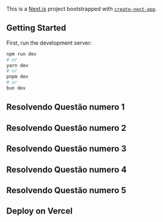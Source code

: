 This is a [Next.js](https://nextjs.org/) project bootstrapped with [`create-next-app`](https://github.com/vercel/next.js/tree/canary/packages/create-next-app).

## Getting Started

First, run the development server:

```bash
npm run dev
# or
yarn dev
# or
pnpm dev
# or
bun dev
```

## Resolvendo Questão numero 1
## Resolvendo Questão numero 2
## Resolvendo Questão numero 3
## Resolvendo Questão numero 4
## Resolvendo Questão numero 5



## Deploy on Vercel

